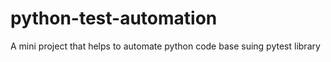 # python-test-automation
A mini project that helps to automate python code base suing pytest library
